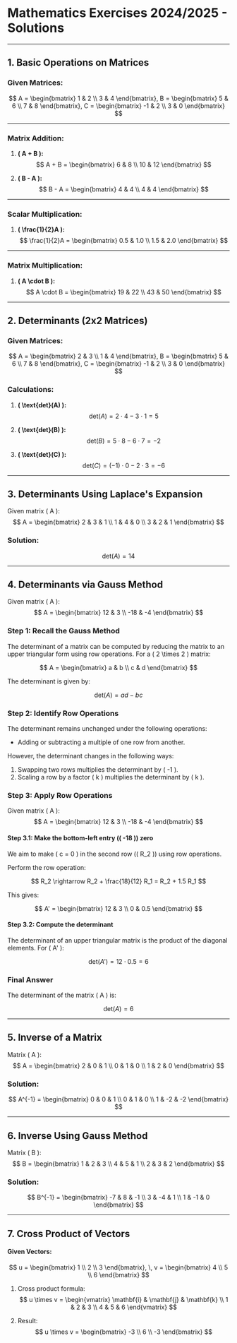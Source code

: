 # Mathematics Exercises 2024/2025 - Solutions
 
---
 
## 1. Basic Operations on Matrices
 
### Given Matrices:
 
$$
A = \begin{bmatrix} 1 & 2 \\ 3 & 4 \end{bmatrix},
B = \begin{bmatrix} 5 & 6 \\ 7 & 8 \end{bmatrix},
C = \begin{bmatrix} -1 & 2 \\ 3 & 0 \end{bmatrix}
$$
 
 
---
 
### Matrix Addition:
 
1. **\( A + B \):**
$$
A + B = \begin{bmatrix} 6 & 8 \\ 10 & 12 \end{bmatrix}
$$
 
2. **\( B - A \):**
$$
B - A = \begin{bmatrix} 4 & 4 \\ 4 & 4 \end{bmatrix}
$$
 
---
 
### Scalar Multiplication:
1. **\( \frac{1}{2}A \):**
$$
\frac{1}{2}A = \begin{bmatrix} 0.5 & 1.0 \\ 1.5 & 2.0 \end{bmatrix}
$$
 
---
 
### Matrix Multiplication:
1. **\( A \cdot B \):**
$$
A \cdot B = \begin{bmatrix} 19 & 22 \\ 43 & 50 \end{bmatrix}
$$
 
---
 
## 2. Determinants (2x2 Matrices)
 
### Given Matrices:
$$
A = \begin{bmatrix} 2 & 3 \\ 1 & 4 \end{bmatrix},
B = \begin{bmatrix} 5 & 6 \\ 7 & 8 \end{bmatrix},
C = \begin{bmatrix} -1 & 2 \\ 3 & 0 \end{bmatrix}
$$
 
### Calculations:
1. **\( \text{det}(A) \):**
$$
\text{det}(A) = 2 \cdot 4 - 3 \cdot 1 = 5
$$
 
2. **\( \text{det}(B) \):**
$$
\text{det}(B) = 5 \cdot 8 - 6 \cdot 7 = -2
$$
 
3. **\( \text{det}(C) \):**
$$
\text{det}(C) = (-1) \cdot 0 - 2 \cdot 3 = -6
$$
 
---
 
## 3. Determinants Using Laplace's Expansion
Given matrix \( A \):
$$
A = \begin{bmatrix} 2 & 3 & 1 \\ 1 & 4 & 0 \\ 3 & 2 & 1 \end{bmatrix}
$$
 
### Solution:
$$
\text{det}(A) = 14
$$
 
---
## 4. Determinants via Gauss Method
 
Given matrix \( A \):
$$
A = \begin{bmatrix} 12 & 3 \\ -18 & -4 \end{bmatrix}
$$
 
### Step 1: Recall the Gauss Method
The determinant of a matrix can be computed by reducing the matrix to an upper triangular form using row operations. For a \( 2 \times 2 \) matrix:
 
$$
A = \begin{bmatrix} a & b \\ c & d \end{bmatrix}
$$
 
The determinant is given by:
 
$$
\text{det}(A) = ad - bc
$$
 
### Step 2: Identify Row Operations
The determinant remains unchanged under the following operations:
- Adding or subtracting a multiple of one row from another.
 
However, the determinant changes in the following ways:
1. Swapping two rows multiplies the determinant by \( -1 \).
2. Scaling a row by a factor \( k \) multiplies the determinant by \( k \).
 
### Step 3: Apply Row Operations
Given matrix \( A \):
$$
A = \begin{bmatrix} 12 & 3 \\ -18 & -4 \end{bmatrix}
$$
 
#### Step 3.1: Make the bottom-left entry (\( -18 \)) zero
We aim to make \( c = 0 \) in the second row (\( R_2 \)) using row operations.
 
Perform the row operation:
 
$$
R_2 \rightarrow R_2 + \frac{18}{12} R_1 = R_2 + 1.5 R_1
$$
 
This gives:
 
$$
A' = \begin{bmatrix} 12 & 3 \\ 0 & 0.5 \end{bmatrix}
$$
 
#### Step 3.2: Compute the determinant
The determinant of an upper triangular matrix is the product of the diagonal elements. For \( A' \):
 
$$
\text{det}(A') = 12 \cdot 0.5 = 6
$$
 
### Final Answer
The determinant of the matrix \( A \) is:
 
$$
\text{det}(A) = 6
$$
 
---
 
## 5. Inverse of a Matrix
Matrix \( A \):
$$
A = \begin{bmatrix} 2 & 0 & 1 \\ 0 & 1 & 0 \\ 1 & 2 & 0 \end{bmatrix}
$$
 
### Solution:
$$
A^{-1} = \begin{bmatrix} 0 & 0 & 1 \\ 0 & 1 & 0 \\ 1 & -2 & -2 \end{bmatrix}
$$
 
---
 
## 6. Inverse Using Gauss Method
Matrix \( B \):
$$
B = \begin{bmatrix} 1 & 2 & 3 \\ 4 & 5 & 1 \\ 2 & 3 & 2 \end{bmatrix}
$$
 
### Solution:
$$
B^{-1} = \begin{bmatrix} -7 & 8 & -1 \\ 3 & -4 & 1 \\ 1 & -1 & 0 \end{bmatrix}
$$
 
---
 
## **7. Cross Product of Vectors**
 
#### Given Vectors:
$$
u = \begin{bmatrix} 1 \\ 2 \\ 3 \end{bmatrix}, \,  
v = \begin{bmatrix} 4 \\ 5 \\ 6 \end{bmatrix}
$$
 
1. Cross product formula:
$$
u \times v = \begin{vmatrix} \mathbf{i} & \mathbf{j} & \mathbf{k} \\ 1 & 2 & 3 \\ 4 & 5 & 6 \end{vmatrix}
$$
 
2. Result:
$$
u \times v = \begin{bmatrix} -3 \\ 6 \\ -3 \end{bmatrix}
$$